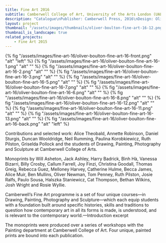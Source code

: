 ```yaml
---
title: Fine Art 2016
subtitle: Camberwell College of Art, University of the Arts London (UAL)
description: "Catalogue\nPublisher: Camberwell Press, 2016\nDesign: Oliver Boulton, Samuel Jones\nEditor: Kirsten Houser\nEdition of 1400, softback, 186pp.\nMonoprint, offset CMYK\nPerfect bound, hot melt, 190 × 265mm\nISBN: 978-1-908971-47-0"
layout: project
thumbnail: "/assets/images/thumbnails/oliver-boulton-fine-art-16-12.png"
thumbnail_is_landscape: true
related_projects:
    - Fine Art 2015
---
```


{% fig "/assets/images/fine-art-16/oliver-boulton-fine-art-16-front.png" "alt" "left" %}
{% fig "/assets/images/fine-art-16/oliver-boulton-fine-art-16-1.png" "alt" "" %}
{% fig "/assets/images/fine-art-16/oliver-boulton-fine-art-16-2.png" "alt" "" %}
{% fig "/assets/images/fine-art-16/oliver-boulton-fine-art-16-3.png" "alt" "" %}
{% fig "/assets/images/fine-art-16/oliver-boulton-fine-art-16-5.png" "alt" "" %}
{% fig "/assets/images/fine-art-16/oliver-boulton-fine-art-16-7.png" "alt" "" %}
{% fig "/assets/images/fine-art-16/oliver-boulton-fine-art-16-6.png" "alt" "" %}
{% fig "/assets/images/fine-art-16/oliver-boulton-fine-art-16-8.png" "alt" "" %}
{% fig "/assets/images/fine-art-16/oliver-boulton-fine-art-16-12.png" "alt" "" %}
{% fig "/assets/images/fine-art-16/oliver-boulton-fine-art-16-11.png" "alt" "" %}
{% fig "/assets/images/fine-art-16/oliver-boulton-fine-art-16-13.png" "alt" "" %}
{% fig "/assets/images/fine-art-16/oliver-boulton-fine-art-16-back.png" "alt" "left" %}

Contributions and selected work: Alice Theobald, Annette Robinson, Daniel Sturgis, Duncan Wooldridge, Neil Rumming, Paulina Korobkiewicz, Ruth Pilston, Griselda Pollock and the students of Drawing, Painting, Photography and Sculpture at Camberwell College of Arts.

Monoprints by Will Asheton, Jack Ashley, Harry Badrick, Bình Hà, Vanessa Bizarri, Billy Crosby, Callum Farrell, Joy Finzi, Christina Goodall, Thomas Greig, Rebecca Guez, Melloney Harvey, Catherine Hulme, Becca James, Alice Muir, Ben Mullins, Oliver Newman, Tom Penney, Ruth Pilston, Josie Ralfs, Paulo Sousa, Halszka Staniewicz, Cat Thompson, Bethan Wilkins, Josh Wright and Rosie Wyllie.

Camberwell’s Fine Art programme is a set of four unique courses—in Drawing, Painting, Photography and Sculpture—which each equip students with a foundation built around specific histories, skills and traditions to question how contemporary art in all its forms is made, is understood, and is relevant to the contemporary world.—Introduction excerpt

The monoprints were produced over a series of workshops with the Painting department at Camberwell College of Art. Four unique, painted prints are bound into each publication.
